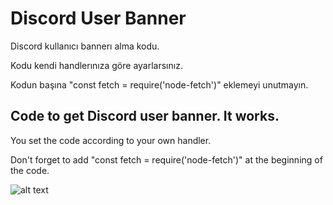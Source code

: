 # Discord User Banner
Discord kullanıcı bannerı alma kodu.

Kodu kendi handlerınıza göre ayarlarsınız. 

Kodun başına "const fetch = require('node-fetch')" eklemeyi unutmayın.

## Code to get Discord user banner. It works.

You set the code according to your own handler.

Don't forget to add "const fetch = require('node-fetch')" at the beginning of the code.

![alt text](https://cdn.discordapp.com/attachments/869910222326611988/870295087291199498/Screenshot_9.png)
